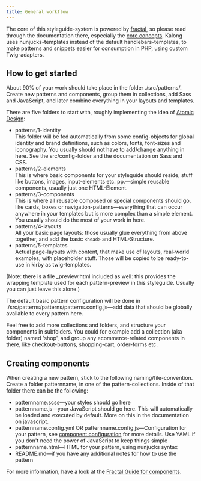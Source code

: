 ```yaml
---
title: General workflow
---
```


The core of this styleguide-system is powered by
[fractal](https://fractal.build/), so please read through the
documentation there, especially the
[core concepts](https://fractal.build/guide/core-concepts/views). Kalong
uses nunjucks-templates instead of the default handlebars-templates, to
make patterns and snippets easier for consumption in PHP, using custom
Twig-adapters.

## How to get started

About 90% of your work should take place in the folder ./src/patterns/.
Create new patterns and components, group them in collections, add Sass
and JavaScript, and later combine everything in your layouts and
templates.

There are five folders to start with, roughly implementing the idea of
[Atomic Design](http://bradfrost.com/blog/post/atomic-web-design/):

- patterns/1-identity  
  This folder will be fed automatically from some config-objects for
  global identity and brand definitions, such as colors, fonts,
  font-sizes and iconography. You usually should not have to add/change
  anything in here. See the src/config-folder and the documentation on
  Sass and CSS.
- patterns/2-elements  
  This is where basic components for your styleguide should reside,
  stuff like buttons, images, input-elements etc. pp.—simple reusable
  components, usually just one HTML-Element.
- patterns/3-components  
  This is where all reusable composed or special components should go,
  like cards, boxes or navigation-patterns—everything that can occur
  anywhere in your templates but is more complex than a simple element.
  You usually should do the most of your work in here.
- patterns/4-layouts  
  All your basic page layouts: those usually glue everything from above
  together, and add the basic `<head>` and HTML-Structure.
- patterns/5-templates  
  Actual page-layouts with content, that make use of layouts, real-world
  examples, with placeholder stuff. Those will be copied to be
  ready-to-use in kirby as twig-templates.

(Note: there is a file \_preview.html included as well: this provides
the wrapping template used for each pattern-preview in this styleguide.
Usually you can just leave this alone.)

The default basic pattern configuration will be done in
./src/patterns/patterns/patterns.config.js—add data that should be
globally available to every pattern here.

Feel free to add more collections and folders, and structure your
components in subfolders. You could for example add a collection (aka
folder) named 'shop', and group any ecommerce-related components in
there, like checkout-buttons, shopping-cart, order-forms etc.

## Creating components

When creating a new pattern, stick to the following
naming/file-convention. Create a folder patternname, in one of the
pattern-collections. Inside of that folder there can be the following:

- patternname.scss—your styles should go here
- patternname.js—your JavaScript should go here. This will automatically
  be loaded and executed by default. More on this in the documentation
  on javascript.
- patternname.config.yml OR patternname.config.js—Configuration for your
  pattern, see
  [component configuration](https://fractal.build/guide/components/configuration)
  for more details. Use YAML if you don't need the power of JavaScript
  to keep things simple
- patternname.html—HTML for your pattern, using nunjucks syntax
- README.md—if you have any additional notes for how to use the pattern

For more information, have a look at the
[Fractal Guide for components](https://fractal.build/guide/components/creating).
